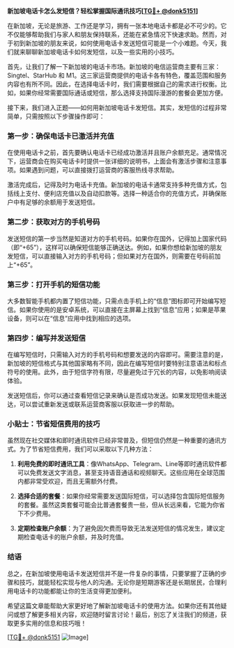 **新加坡电话卡怎么发短信？轻松掌握国际通讯技巧[[TG💪+ @donk5151](https://t.me/s/donk5151)]**

在新加坡，无论是旅游、工作还是学习，拥有一张本地电话卡都是必不可少的。它不仅能够帮助我们与家人和朋友保持联系，还能在紧急情况下快速求助。然而，对于初到新加坡的朋友来说，如何使用电话卡发送短信可能是一个小难题。今天，我们就来聊聊新加坡电话卡如何发短信，以及一些实用的小技巧。

首先，让我们了解一下新加坡的电话卡市场。新加坡的电信运营商主要有三家：Singtel、StarHub 和 M1。这三家运营商提供的电话卡各有特色，覆盖范围和服务内容也有所不同。因此，在选择电话卡时，我们需要根据自己的需求进行权衡。比如，如果你经常需要国际通话或短信，那么选择支持国际漫游的套餐会更加方便。

接下来，我们进入正题——如何用新加坡电话卡发短信。其实，发短信的过程非常简单，只需按照以下步骤操作即可：

### 第一步：确保电话卡已激活并充值

在使用电话卡之前，首先要确认电话卡已经成功激活并且账户余额充足。通常情况下，运营商会在购买电话卡时提供一张详细的说明书，上面会有激活步骤和注意事项。如果遇到问题，可以直接拨打运营商的客服热线寻求帮助。

激活完成后，记得及时为电话卡充值。新加坡的电话卡通常支持多种充值方式，包括线上支付、便利店充值以及自动扣款等。选择一种适合你的充值方式，并确保账户中有足够的余额用于发送短信。

### 第二步：获取对方的手机号码

发送短信的第一步当然是知道对方的手机号码。如果你在国外，记得加上国家代码（即“+65”），这样可以确保短信能够正确送达。例如，如果你想给新加坡的朋友发短信，可以直接输入对方的手机号码；但如果对方在国外，则需要在号码前加上“+65”。

### 第三步：打开手机的短信功能

大多数智能手机都内置了短信功能，只需点击手机上的“信息”图标即可开始编写短信。如果你使用的是安卓系统，可以直接在主屏幕上找到“信息”应用；如果是苹果设备，则可以在“信息”应用中找到相应的选项。

### 第四步：编写并发送短信

在编写短信时，只需输入对方的手机号码和想要发送的内容即可。需要注意的是，新加坡的短信格式与其他国家略有不同，因此在编写短信时要特别注意语法和标点符号的使用。此外，由于短信字符有限，尽量避免过于冗长的内容，以免影响阅读体验。

发送短信后，你可以通过查看短信记录来确认是否成功发送。如果发现短信未能送达，可以尝试重新发送或联系运营商客服以获取进一步的帮助。

### 小贴士：节省短信费用的技巧

虽然现在社交媒体和即时通讯软件已经非常普及，但短信仍然是一种重要的通讯方式。为了节省短信费用，我们可以采取以下几种方法：

1. **利用免费的即时通讯工具**：像WhatsApp、Telegram、Line等即时通讯软件都可以免费发送文字消息，甚至支持语音通话和视频聊天。这些应用在全球范围内都非常受欢迎，而且无需额外付费。
   
2. **选择合适的套餐**：如果你经常需要发送国际短信，可以选择包含国际短信服务的套餐。虽然这类套餐可能会比普通套餐贵一些，但从长远来看，它能为你省下不少费用。

3. **定期检查账户余额**：为了避免因欠费而导致无法发送短信的情况发生，建议定期检查电话卡的账户余额，并及时充值。

### 结语

总之，在新加坡使用电话卡发送短信并不是一件复杂的事情，只要掌握了正确的步骤和技巧，就能轻松实现与他人的沟通。无论你是短期游客还是长期居民，合理利用电话卡的功能都能让你的生活变得更加便利。

希望这篇文章能帮助大家更好地了解新加坡电话卡的使用方法。如果你还有其他疑问或想了解更多相关内容，欢迎随时留言讨论！最后，别忘了关注我们的频道，获取更多实用的信息和技巧哦！

[[TG💪+ @donk5151](https://t.me/s/donk5151) ![Image](https://i.postimg.cc/rwNCRYN7/Snipaste-2025-04-30-17-27-05.png)]